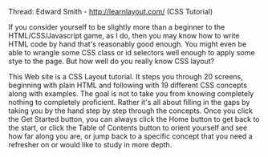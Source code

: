Thread: Edward Smith - http://learnlayout.com/ (CSS Tutorial)

If you consider yourself to be slightly more than a beginner to the 
HTML/CSS/Javascript game, as I do, then you may know how to write HTML 
code by hand that's reasonably good enough. You might even be able to 
wrangle some CSS class or id selectors well enough to apply some stye 
to the page. But how well do you really know CSS layout? 

This Web site is a CSS Layout tutorial. It steps you through 20 screens,
beginning with plain HTML and following with 19 different CSS concepts 
along with examples. The goal is not to take you from knowing completely
nothing to completely proficient. Rather it's all about filling in the 
gaps by taking you by the hand step by step through the concepts. Once you
click the Get Started button, you can always click the Home button to
get back to the start, or click the Table of Contents button to orient
yourself and see how far along you are, or jump back to a specific 
concept that you need a refresher on or would like to study in more depth.